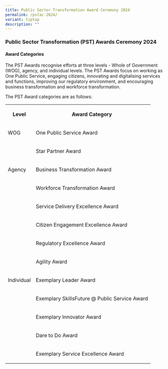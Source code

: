 ```yaml
---
title: Public Sector Transformation Award Ceremony 2024
permalink: /pstac-2024/
variant: tiptap
description: ""
---
```

<h3>Public Sector Transformation (PST) Awards Ceremony 2024</h3>
<h4>Award Categories</h4>
<p>The PST Awards recognise efforts at three levels - Whole of Government
(WOG), agency, and individual levels. The PST Awards focus on working as
One Public Service, engaging citizens, innovating and digitalising services
and functions, improving our regulatory environment, and encouraging business
transformation and workforce transformation.</p>
<p>The PST Award categories are as follows:</p>
<table style="minWidth: 50px">
<colgroup>
<col>
<col>
</colgroup>
<tbody>
<tr>
<th rowspan="1" colspan="1">
<p>Level</p>
</th>
<th rowspan="1" colspan="1">
<p>Award Category</p>
</th>
</tr>
<tr>
<td rowspan="1" colspan="1">
<p>WOG</p>
</td>
<td rowspan="1" colspan="1">
<p>One Public Service Award</p>
</td>
</tr>
<tr>
<td rowspan="1" colspan="1">
<p></p>
</td>
<td rowspan="1" colspan="1">
<p>Star Partner Award</p>
</td>
</tr>
<tr>
<td rowspan="1" colspan="1">
<p>Agency</p>
</td>
<td rowspan="1" colspan="1">
<p>Business Transformation Award</p>
</td>
</tr>
<tr>
<td rowspan="1" colspan="1">
<p></p>
</td>
<td rowspan="1" colspan="1">
<p>Workforce Transformation Award</p>
</td>
</tr>
<tr>
<td rowspan="1" colspan="1">
<p></p>
</td>
<td rowspan="1" colspan="1">
<p>Service Delivery Excellence Award</p>
</td>
</tr>
<tr>
<td rowspan="1" colspan="1">
<p></p>
</td>
<td rowspan="1" colspan="1">
<p>Citizen Engagement Excellence Award</p>
</td>
</tr>
<tr>
<td rowspan="1" colspan="1">
<p></p>
</td>
<td rowspan="1" colspan="1">
<p>Regulatory Excellence Award</p>
</td>
</tr>
<tr>
<td rowspan="1" colspan="1">
<p></p>
</td>
<td rowspan="1" colspan="1">
<p>Agility Award</p>
</td>
</tr>
<tr>
<td rowspan="1" colspan="1">
<p>Individual</p>
</td>
<td rowspan="1" colspan="1">
<p>Exemplary Leader Award</p>
</td>
</tr>
<tr>
<td rowspan="1" colspan="1">
<p></p>
</td>
<td rowspan="1" colspan="1">
<p>Exemplary SkillsFuture @ Public Service Award</p>
</td>
</tr>
<tr>
<td rowspan="1" colspan="1">
<p></p>
</td>
<td rowspan="1" colspan="1">
<p>Exemplary Innovator Award</p>
</td>
</tr>
<tr>
<td rowspan="1" colspan="1">
<p></p>
</td>
<td rowspan="1" colspan="1">
<p>Dare to Do Award</p>
</td>
</tr>
<tr>
<td rowspan="1" colspan="1">
<p></p>
</td>
<td rowspan="1" colspan="1">
<p>Exemplary Service Excellence Award</p>
</td>
</tr>
</tbody>
</table>
<p></p>